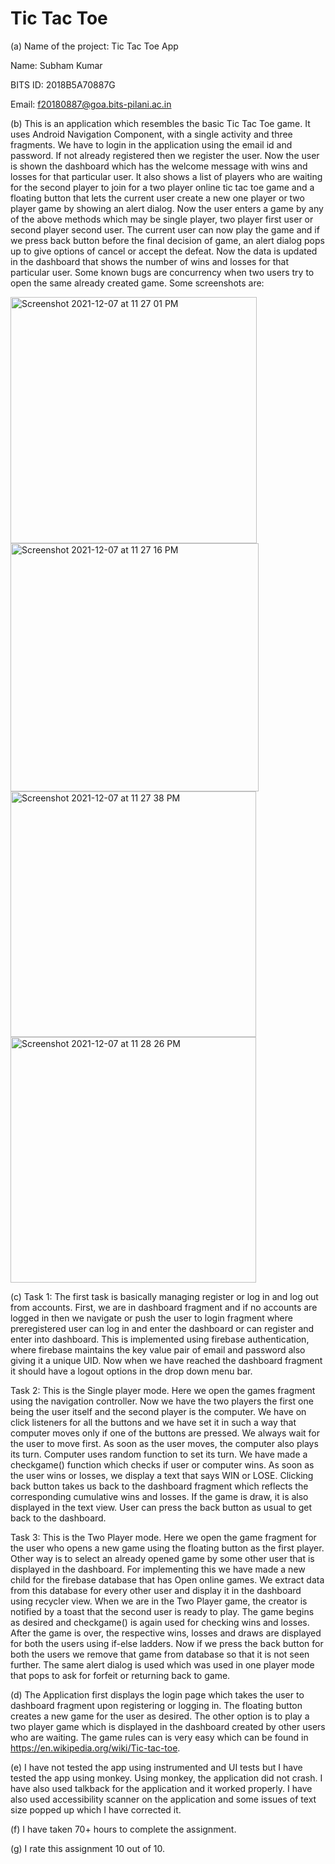 # Tic Tac Toe

(a) 
Name of the project: Tic Tac Toe App

Name: Subham Kumar

BITS ID: 2018B5A70887G

Email: f20180887@goa.bits-pilani.ac.in


(b)
This is an application which resembles the basic Tic Tac Toe game. It uses Android Navigation Component,
with a single activity and three fragments. We have to login in the application using the email id
and password. If not already registered then we register the user. Now the user is
shown the dashboard which has the welcome message with wins and losses for that particular user.
It also shows a list of players who are waiting for the second player to join for a two player online 
tic tac toe game and a floating button that lets the current user create a new one player or two player
game by showing an alert dialog. Now the user enters a game by any of the above methods which may be 
single player, two player first user or second player second user. The current user can now play the 
game and if we press back button before the final decision of game, an alert dialog pops up to give
options of cancel or accept the defeat. Now the data is updated in the dashboard that shows the 
number of wins and losses for that particular user.
Some known bugs are concurrency when two users try to open the same already created game.
Some screenshots are:
 
<img width="394" alt="Screenshot 2021-12-07 at 11 27 01 PM" src="https://user-images.githubusercontent.com/66794059/145082186-ca50c86f-1fdb-46f8-8c19-c4b3c63908da.png">
<img width="397" alt="Screenshot 2021-12-07 at 11 27 16 PM" src="https://user-images.githubusercontent.com/66794059/145082191-22b41b50-5b03-4527-b60f-012f76275fd7.png">
<img width="393" alt="Screenshot 2021-12-07 at 11 27 38 PM" src="https://user-images.githubusercontent.com/66794059/145082193-53843d4d-646f-44e2-b3bb-55a4ff3fcf00.png">
<img width="393" alt="Screenshot 2021-12-07 at 11 28 26 PM" src="https://user-images.githubusercontent.com/66794059/145082196-f0f0c42e-7576-40ae-bff1-a2816fed47d9.png">



(c)
Task 1:
The first task is basically managing register or log in and log out from accounts. First, we are in 
dashboard fragment and if no accounts are logged in then we navigate or push the user to login fragment
where preregistered user can log in and enter the dashboard or can register and enter into dashboard.
This is implemented using firebase authentication, where firebase maintains the key value pair of
email and password also giving it a unique UID. Now when we have reached the dashboard fragment it 
should have a logout options in the drop down menu bar.

Task 2:
This is the Single player mode. Here we open the games fragment using the navigation controller. Now 
we have the two players the first one being the user itself and the second player is the computer.
We have on click listeners for all the buttons and we have set it in such a way that computer moves 
only if one of the buttons are pressed. We always wait for the user to move first. As soon as the 
user moves, the computer also plays its turn. Computer uses random function to set its turn. We have 
made a checkgame() function which checks if user or computer wins. As soon as the user wins or losses,
we display a text that says WIN or LOSE. Clicking back button takes us back to the dashboard fragment 
which reflects the corresponding cumulative wins and losses. If the game is draw, it is also displayed
in the text view. User can press the back button as usual to get back to the dashboard.

Task 3:
This is the Two Player mode. Here we open the game fragment for the user who opens a new game using
the floating button as the first player. Other way is to select an already opened game by some other 
user that is displayed in the dashboard. For implementing this we have made a new child for the firebase
database that has Open online games. We extract data from this database for every other user and display
it in the dashboard using recycler view. When we are in the Two Player game, the creator is notified 
by a toast that the second user is ready to play. The game begins as desired and checkgame() is again 
used for checking wins and losses. After the game is over, the respective wins, losses and draws are 
displayed for both the users using if-else ladders. Now if we press the back button for both the users
we remove that game from database so that it is not seen further. The same alert dialog is used 
which was used in one player mode that pops to ask for forfeit or returning back to game.


(d)
The Application first displays the login page which takes the user to dashboard fragment upon registering
or logging in. The floating button creates a new game for the user as desired. The other option is to play a two
player game which is displayed in the dashboard created by other users who are waiting. The game rules 
can is very easy which can be found in https://en.wikipedia.org/wiki/Tic-tac-toe.


(e)
I have not tested the app using instrumented and UI tests but I have tested the app using monkey. Using 
monkey, the application did not crash. I have also used talkback for the application and it worked 
properly. I have also used accessibility scanner on the application and some issues of text size popped 
up which I have corrected it.


(f)
I have taken 70+ hours to complete the assignment.


(g)
I rate this assignment 10 out of 10.